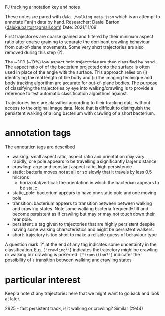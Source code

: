 FJ tracking annotation key and notes

These notes are pared with data `./walking_meta.json` which is an attempt
to annotate Fanjin data by hand. 
Researcher: Daniel Barton (daluke.barton@gmail.com)
Date: 2021/11/09

First trajectories are coarse grained and filtered by their minimum aspect ratio
after coarse graining to separate the dominant crawling behaviour from out-of-plane 
movements. Some very short trajectories are also removed during this step (?).

The ~300 (~10%) low aspect ratio trajectories are then classified by hand 
. The aspect ratio of of the bacterium projected onto the surface
is often used in place of the angle with the surface. This approach relies
on (i) identifying the real length of the body and (ii) the imaging technique
and body tracking algorithm are accurate for out-of-plane bodies.
The purpose of classifying the trajectories by eye into walking/crawling is 
to provide a reference to test automatic classification algorithms against.

Trajectories here are classified according to their tracking data, without
access to the original image data. Note that is difficult to distinguish the
persistent walking of a long bacterium with crawling of a short bacterium.

# annotation tags

The annotation tags are described

* walking: small aspect ratio, aspect ratio and orientation may vary rapidly, 
    one pole appears to be travelling a significantly larger distance.
* crawling: large and constant aspect ratio, high persistence
* static: bacteria moves not at all or so slowly that it travels by less 0.5 microns
    + horizontal/vertical: the orientation in which the bacterium appears to be static
* static_pole: bacterium appears to have one static pole and one moving pole
* transition: bacterium appears to transition between between walking and crawling
    states. Note some walking bacteria frequently tilt and become persistent as if 
    crawling but may or may not touch down their rear pole.
* persistent: a tag given to trajectories that are highly persistent despite having
    some walking characteristics and might be persistent walkers.
* short: trajectory is too short to make a reliable guess of behaviour type
 

A question mark '?' at the end of any tag indicates some uncertainty in the 
classification. E.g. `["crawling?"]` indicates the trajectory might be crawling 
or walking but crawling is preferred. `["transition?"]` indicates the possibility
of a transition between walking and crawling states.

# particular interest

Keep a note of any trajectories here that we might want to go back and look at later.

2925 - fast persistent track, is it walking or crawling? 
Similar (2944)